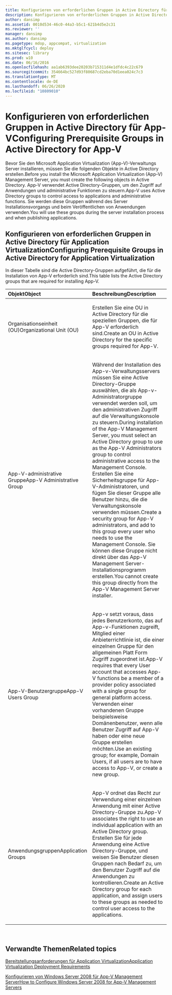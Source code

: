 ```yaml
---
title: Konfigurieren von erforderlichen Gruppen in Active Directory für App-V
description: Konfigurieren von erforderlichen Gruppen in Active Directory für App-V
author: dansimp
ms.assetid: 0010d534-46c0-44a3-b5c1-621b4d5e2c31
ms.reviewer: ''
manager: dansimp
ms.author: dansimp
ms.pagetype: mdop, appcompat, virtualization
ms.mktglfcycl: deploy
ms.sitesec: library
ms.prod: w10
ms.date: 06/16/2016
ms.openlocfilehash: aa1ab6393dee20203b715311d4e1dfdc4c22c679
ms.sourcegitcommit: 354664bc527d93f80687cd2eba70d1eea024c7c3
ms.translationtype: MT
ms.contentlocale: de-DE
ms.lasthandoff: 06/26/2020
ms.locfileid: "10809010"
---
```

# <span data-ttu-id="1d319-103">Konfigurieren von erforderlichen Gruppen in Active Directory für App-V</span><span class="sxs-lookup"><span data-stu-id="1d319-103">Configuring Prerequisite Groups in Active Directory for App-V</span></span>


<span data-ttu-id="1d319-104">Bevor Sie den Microsoft Application Virtualization (App-V)-Verwaltungs Server installieren, müssen Sie die folgenden Objekte in Active Directory erstellen.</span><span class="sxs-lookup"><span data-stu-id="1d319-104">Before you install the Microsoft Application Virtualization (App-V) Management Server, you must create the following objects in Active Directory.</span></span> <span data-ttu-id="1d319-105">App-V verwendet Active Directory-Gruppen, um den Zugriff auf Anwendungen und administrative Funktionen zu steuern.</span><span class="sxs-lookup"><span data-stu-id="1d319-105">App-V uses Active Directory groups to control access to applications and administrative functions.</span></span> <span data-ttu-id="1d319-106">Sie werden diese Gruppen während des Server Installationsvorgangs und beim Veröffentlichen von Anwendungen verwenden.</span><span class="sxs-lookup"><span data-stu-id="1d319-106">You will use these groups during the server installation process and when publishing applications.</span></span>

## <span data-ttu-id="1d319-107">Konfigurieren von erforderlichen Gruppen in Active Directory für Application Virtualization</span><span class="sxs-lookup"><span data-stu-id="1d319-107">Configuring Prerequisite Groups in Active Directory for Application Virtualization</span></span>


<span data-ttu-id="1d319-108">In dieser Tabelle sind die Active Directory-Gruppen aufgeführt, die für die Installation von App-V erforderlich sind.</span><span class="sxs-lookup"><span data-stu-id="1d319-108">This table lists the Active Directory groups that are required for installing App-V.</span></span>

<table>
<colgroup>
<col width="50%" />
<col width="50%" />
</colgroup>
<thead>
<tr class="header">
<th align="left"><span data-ttu-id="1d319-109">Objekt</span><span class="sxs-lookup"><span data-stu-id="1d319-109">Object</span></span></th>
<th align="left"><span data-ttu-id="1d319-110">Beschreibung</span><span class="sxs-lookup"><span data-stu-id="1d319-110">Description</span></span></th>
</tr>
</thead>
<tbody>
<tr class="odd">
<td align="left"><p><span data-ttu-id="1d319-111">Organisationseinheit (OU)</span><span class="sxs-lookup"><span data-stu-id="1d319-111">Organizational Unit (OU)</span></span></p></td>
<td align="left"><p><span data-ttu-id="1d319-112">Erstellen Sie eine OU in Active Directory für die speziellen Gruppen, die für App-V erforderlich sind.</span><span class="sxs-lookup"><span data-stu-id="1d319-112">Create an OU in Active Directory for the specific groups required for App-V.</span></span></p></td>
</tr>
<tr class="even">
<td align="left"><p><span data-ttu-id="1d319-113">App-V-administrative Gruppe</span><span class="sxs-lookup"><span data-stu-id="1d319-113">App-V Administrative Group</span></span></p></td>
<td align="left"><p><span data-ttu-id="1d319-114">Während der Installation des App-v-Verwaltungsservers müssen Sie eine Active Directory-Gruppe auswählen, die als App-v-Administratorgruppe verwendet werden soll, um den administrativen Zugriff auf die Verwaltungskonsole zu steuern.</span><span class="sxs-lookup"><span data-stu-id="1d319-114">During installation of the App-V Management Server, you must select an Active Directory group to use as the App-V Administrators group to control administrative access to the Management Console.</span></span> <span data-ttu-id="1d319-115">Erstellen Sie eine Sicherheitsgruppe für App-V-Administratoren, und fügen Sie dieser Gruppe alle Benutzer hinzu, die die Verwaltungskonsole verwenden müssen.</span><span class="sxs-lookup"><span data-stu-id="1d319-115">Create a security group for App-V administrators, and add to this group every user who needs to use the Management Console.</span></span> <span data-ttu-id="1d319-116">Sie können diese Gruppe nicht direkt über das App-V Management Server-Installationsprogramm erstellen.</span><span class="sxs-lookup"><span data-stu-id="1d319-116">You cannot create this group directly from the App-V Management Server installer.</span></span></p></td>
</tr>
<tr class="odd">
<td align="left"><p><span data-ttu-id="1d319-117">App-V-Benutzergruppe</span><span class="sxs-lookup"><span data-stu-id="1d319-117">App-V Users Group</span></span></p></td>
<td align="left"><p><span data-ttu-id="1d319-118">App-v setzt voraus, dass jedes Benutzerkonto, das auf App-v-Funktionen zugreift, Mitglied einer Anbieterrichtlinie ist, die einer einzelnen Gruppe für den allgemeinen Platt Form Zugriff zugeordnet ist.</span><span class="sxs-lookup"><span data-stu-id="1d319-118">App-V requires that every User account that accesses App-V functions be a member of a provider policy associated with a single group for general platform access.</span></span> <span data-ttu-id="1d319-119">Verwenden einer vorhandenen Gruppe beispielsweise Domänenbenutzer, wenn alle Benutzer Zugriff auf App-V haben oder eine neue Gruppe erstellen möchten.</span><span class="sxs-lookup"><span data-stu-id="1d319-119">Use an existing group; for example, Domain Users, if all users are to have access to App-V, or create a new group.</span></span></p></td>
</tr>
<tr class="even">
<td align="left"><p><span data-ttu-id="1d319-120">Anwendungsgruppen</span><span class="sxs-lookup"><span data-stu-id="1d319-120">Application Groups</span></span></p></td>
<td align="left"><p><span data-ttu-id="1d319-121">App-V ordnet das Recht zur Verwendung einer einzelnen Anwendung mit einer Active Directory-Gruppe zu.</span><span class="sxs-lookup"><span data-stu-id="1d319-121">App-V associates the right to use an individual application with an Active Directory group.</span></span> <span data-ttu-id="1d319-122">Erstellen Sie für jede Anwendung eine Active Directory-Gruppe, und weisen Sie Benutzer diesen Gruppen nach Bedarf zu, um den Benutzer Zugriff auf die Anwendungen zu kontrollieren.</span><span class="sxs-lookup"><span data-stu-id="1d319-122">Create an Active Directory group for each application, and assign users to these groups as needed to control user access to the applications.</span></span></p></td>
</tr>
</tbody>
</table>

 

## <span data-ttu-id="1d319-123">Verwandte Themen</span><span class="sxs-lookup"><span data-stu-id="1d319-123">Related topics</span></span>


[<span data-ttu-id="1d319-124">Bereitstellungsanforderungen für Application Virtualization</span><span class="sxs-lookup"><span data-stu-id="1d319-124">Application Virtualization Deployment Requirements</span></span>](application-virtualization-deployment-requirements.md)

[<span data-ttu-id="1d319-125">Konfigurieren von Windows Server 2008 für App-V Management Server</span><span class="sxs-lookup"><span data-stu-id="1d319-125">How to Configure Windows Server 2008 for App-V Management Servers</span></span>](how-to-configure-windows-server-2008-for-app-v-management-servers.md)

 

 





